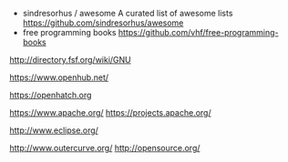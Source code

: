* sindresorhus / awesome A curated list of awesome lists https://github.com/sindresorhus/awesome
* free programming books https://github.com/vhf/free-programming-books

http://directory.fsf.org/wiki/GNU

https://www.openhub.net/

https://openhatch.org

https://www.apache.org/ https://projects.apache.org/

http://www.eclipse.org/

http://www.outercurve.org/
http://opensource.org/
